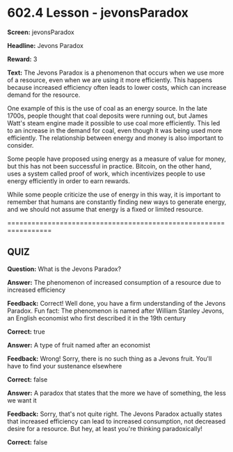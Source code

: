 # 602.4 Lesson - jevonsParadox

**Screen:** jevonsParadox

**Headline:** Jevons Paradox

**Reward:** 3

**Text:** The Jevons Paradox is a phenomenon that occurs when we use more of a resource, even when we are using it more efficiently. This happens because increased efficiency often leads to lower costs, which can increase demand for the resource.

One example of this is the use of coal as an energy source. In the late 1700s, people thought that coal deposits were running out, but James Watt's steam engine made it possible to use coal more efficiently. This led to an increase in the demand for coal, even though it was being used more efficiently. The relationship between energy and money is also important to consider.

Some people have proposed using energy as a measure of value for money, but this has not been successful in practice. Bitcoin, on the other hand, uses a system called proof of work, which incentivizes people to use energy efficiently in order to earn rewards.

While some people criticize the use of energy in this way, it is important to remember that humans are constantly finding new ways to generate energy, and we should not assume that energy is a fixed or limited resource.

\=================================================================

## QUIZ

**Question:** What is the Jevons Paradox?

**Answer:** The phenomenon of increased consumption of a resource due to increased efficiency

**Feedback:** Correct! Well done, you have a firm understanding of the Jevons Paradox. Fun fact: The phenomenon is named after William Stanley Jevons, an English economist who first described it in the 19th century

**Correct:** true

**Answer:** A type of fruit named after an economist

**Feedback:** Wrong! Sorry, there is no such thing as a Jevons fruit. You'll have to find your sustenance elsewhere

**Correct:** false

**Answer:** A paradox that states that the more we have of something, the less we want it

**Feedback:** Sorry, that's not quite right. The Jevons Paradox actually states that increased efficiency can lead to increased consumption, not decreased desire for a resource. But hey, at least you're thinking paradoxically!

**Correct:** false

<figure><img src="../.gitbook/assets/602-04.png" alt=""><figcaption></figcaption></figure>
